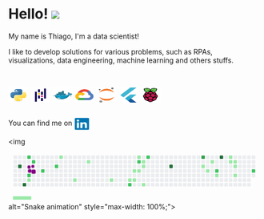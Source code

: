 # Hello! <img src="https://raw.githubusercontent.com/MartinHeinz/MartinHeinz/master/wave.gif" width="30px">

My name is Thiago, I'm a data scientist!

I like to develop solutions for various problems, such as RPAs, visualizations, data engineering, machine learning and others stuffs. 
<h2 dir="auto"></h2>
<div dir="icons"><br>
  <img align="center" alt="Thiago-python" height="30" width="40" src="https://github.com/devicons/devicon/blob/master/icons/python/python-original.svg" style="max-width:100%;">
  <img align="center" alt="Thiago-docker" height="30" width="40" src="https://github.com/devicons/devicon/blob/master/icons/pandas/pandas-original.svg" style="max-width:100%;">
  <img align="center" alt="Thiago-docker" height="30" width="40" src="https://github.com/devicons/devicon/blob/master/icons/docker/docker-original.svg" style="max-width:100%;">
  <img align="center" alt="Thiago-gcloud" height="30" width="40" src="https://github.com/devicons/devicon/blob/master/icons/googlecloud/googlecloud-original.svg" style="max-width:100%;">
  <img align="center" alt="Thiago-jupyter" height="30" width="40" src="https://github.com/devicons/devicon/blob/master/icons/jupyter/jupyter-original.svg" style="max-width:100%;">
  <img align="center" alt="Thiago-fluter" height="30" width="40" src="https://github.com/devicons/devicon/blob/master/icons/flutter/flutter-original.svg" style="max-width:100%;">
  <img align="center" alt="Thiago-raspberry" height="30" width="40" src="https://github.com/devicons/devicon/blob/master/icons/raspberrypi/raspberrypi-original.svg" style="max-width:100%;">
</div>
<h2 dir="auto"></h2>
<p dir="auto">You can find me on <a href="https://www.linkedin.com/in/thiago-bellotto/" rel="nofollow"><img align="center" alt="Thiago-fluter" height="25" width="30" src="https://github.com/devicons/devicon/blob/master/icons/linkedin/linkedin-original.svg" alt="LinkedIn" style="max-width: 100%;"></a></p>

<img <svg viewBox="-16 -32 880 192" width="880" height="192" xmlns="http://www.w3.org/2000/svg"><style>@keyframes c0{94.66%{fill:var(--c4)}94.68%,to{fill:var(--ce)}}@keyframes c1{96.23%{fill:var(--c4)}96.25%,to{fill:var(--ce)}}@keyframes c2{64.57%{fill:var(--c2)}64.59%,to{fill:var(--ce)}}@keyframes c3{4.69%{fill:var(--c1)}4.71%,to{fill:var(--ce)}}@keyframes c4{65.82%{fill:var(--c2)}65.84%,to{fill:var(--ce)}}@keyframes c5{5.95%{fill:var(--c1)}5.97%,to{fill:var(--ce)}}@keyframes c6{2.18%{fill:var(--c1)}2.2%,to{fill:var(--ce)}}@keyframes c7{63.94%{fill:var(--c2)}63.96%,to{fill:var(--ce)}}@keyframes c8{3.44%{fill:var(--c1)}3.46%,to{fill:var(--ce)}}@keyframes c9{62.69%{fill:var(--c2)}62.71%,to{fill:var(--ce)}}@keyframes ca{61.43%{fill:var(--c2)}61.45%,to{fill:var(--ce)}}@keyframes cb{14.1%{fill:var(--c1)}14.12%,to{fill:var(--ce)}}@keyframes cc{9.71%{fill:var(--c1)}9.73%,to{fill:var(--ce)}}@keyframes cd{11.9%{fill:var(--c1)}11.92%,to{fill:var(--ce)}}@keyframes ce{19.11%{fill:var(--c1)}19.13%,to{fill:var(--ce)}}@keyframes cf{20.37%{fill:var(--c1)}20.39%,to{fill:var(--ce)}}@keyframes cg{55.16%{fill:var(--c2)}55.18%,to{fill:var(--ce)}}@keyframes ch{21.31%{fill:var(--c1)}21.33%,to{fill:var(--ce)}}@keyframes ci{20.68%{fill:var(--c1)}20.7%,to{fill:var(--ce)}}@keyframes cj{23.19%{fill:var(--c1)}23.21%,to{fill:var(--ce)}}@keyframes ck{52.97%{fill:var(--c2)}52.99%,to{fill:var(--ce)}}@keyframes cl{21.62%{fill:var(--c1)}21.64%,to{fill:var(--ce)}}@keyframes cm{22.56%{fill:var(--c1)}22.58%,to{fill:var(--ce)}}@keyframes cn{22.25%{fill:var(--c1)}22.27%,to{fill:var(--ce)}}@keyframes co{26.01%{fill:var(--c1)}26.03%,to{fill:var(--ce)}}@keyframes cp{52.03%{fill:var(--c2)}52.05%,to{fill:var(--ce)}}@keyframes cq{84.32%{fill:var(--c4)}84.34%,to{fill:var(--ce)}}@keyframes cr{78.99%{fill:var(--c3)}79.01%,to{fill:var(--ce)}}@keyframes cs{31.96%{fill:var(--c1)}31.98%,to{fill:var(--ce)}}@keyframes ct{31.34%{fill:var(--c1)}31.36%,to{fill:var(--ce)}}@keyframes cu{32.91%{fill:var(--c1)}32.93%,to{fill:var(--ce)}}@keyframes cv{41.37%{fill:var(--c2)}41.39%,to{fill:var(--ce)}}@keyframes cw{36.67%{fill:var(--c1)}36.69%,to{fill:var(--ce)}}@keyframes cx{80.24%{fill:var(--c4)}80.26%,to{fill:var(--ce)}}@keyframes cy{39.49%{fill:var(--c1)}39.51%,to{fill:var(--ce)}}@keyframes cz{34.16%{fill:var(--c1)}34.18%,to{fill:var(--ce)}}@keyframes c10{34.47%{fill:var(--c1)}34.49%,to{fill:var(--ce)}}@keyframes c11{34.79%{fill:var(--c1)}34.81%,to{fill:var(--ce)}}@keyframes c12{35.41%{fill:var(--c1)}35.43%,to{fill:var(--ce)}}@keyframes c13{43.88%{fill:var(--c2)}43.9%,to{fill:var(--ce)}}@keyframes u0{2.18%{transform:scale(0,1)}2.2%,3.44%{transform:scale(.04,1)}3.46%,4.69%{transform:scale(.08,1)}4.71%,5.95%{transform:scale(.12,1)}5.97%,9.71%{transform:scale(.16,1)}11.9%,9.73%{transform:scale(.2,1)}11.92%,14.1%{transform:scale(.24,1)}14.12%,19.11%{transform:scale(.28,1)}19.13%,20.37%{transform:scale(.32,1)}20.39%,20.68%{transform:scale(.36,1)}20.7%,21.31%{transform:scale(.4,1)}21.33%,21.62%{transform:scale(.44,1)}21.64%,22.25%{transform:scale(.48,1)}22.27%,22.56%{transform:scale(.52,1)}22.58%,23.19%{transform:scale(.56,1)}23.21%,26.01%{transform:scale(.6,1)}26.03%,31.34%{transform:scale(.64,1)}31.36%,31.96%{transform:scale(.68,1)}31.98%,32.91%{transform:scale(.72,1)}32.93%,34.16%{transform:scale(.76,1)}34.18%,34.47%{transform:scale(.8,1)}34.49%,34.79%{transform:scale(.84,1)}34.81%,35.41%{transform:scale(.88,1)}35.43%,36.67%{transform:scale(.92,1)}36.69%,39.49%{transform:scale(.96,1)}39.51%,to{transform:scale(1,1)}}@keyframes u1{41.37%{transform:scale(0,1)}41.39%,43.88%{transform:scale(.1,1)}43.9%,52.03%{transform:scale(.2,1)}52.05%,52.97%{transform:scale(.3,1)}52.99%,55.16%{transform:scale(.4,1)}55.18%,61.43%{transform:scale(.5,1)}61.45%,62.69%{transform:scale(.6,1)}62.71%,63.94%{transform:scale(.7,1)}63.96%,64.57%{transform:scale(.8,1)}64.59%,65.82%{transform:scale(.9,1)}65.84%,to{transform:scale(1,1)}}@keyframes u2{78.99%{transform:scale(0,1)}79.01%,to{transform:scale(1,1)}}@keyframes u3{80.24%{transform:scale(0,1)}80.26%,84.32%{transform:scale(.25,1)}84.34%,94.66%{transform:scale(.5,1)}94.68%,96.23%{transform:scale(.75,1)}96.25%,to{transform:scale(1,1)}}@keyframes s0{0%,99.69%{transform:translate(0,-16px)}.31%{transform:translate(0,-32px)}1.57%{transform:translate(64px,-32px)}2.19%,64.26%{transform:translate(64px,0)}2.82%{transform:translate(96px,0)}3.45%,62.38%{transform:translate(96px,32px)}4.39%{transform:translate(48px,32px)}4.7%{transform:translate(48px,48px)}5.02%{transform:translate(64px,48px)}5.64%{transform:translate(64px,80px)}5.96%{transform:translate(48px,80px)}6.27%,96.55%{transform:translate(48px,96px)}9.4%{transform:translate(208px,96px)}9.72%{transform:translate(208px,80px)}10.66%{transform:translate(256px,80px)}12.23%{transform:translate(256px,0)}14.11%{transform:translate(160px,0)}14.42%{transform:translate(160px,16px)}17.87%{transform:translate(336px,16px)}19.12%{transform:translate(336px,80px)}20.69%{transform:translate(416px,80px)}21.32%{transform:translate(416px,48px)}21.94%{transform:translate(448px,48px)}22.88%{transform:translate(448px,0)}23.2%,52.66%{transform:translate(432px,0)}23.51%{transform:translate(432px,-16px)}23.82%{transform:translate(448px,-16px)}26.02%{transform:translate(448px,96px)}30.41%{transform:translate(672px,96px)}31.66%{transform:translate(672px,32px)}31.97%{transform:translate(656px,32px)}32.29%{transform:translate(656px,16px)}34.48%{transform:translate(768px,16px)}35.42%{transform:translate(768px,64px)}36.99%{transform:translate(688px,64px)}37.62%{transform:translate(688px,32px)}38.87%{transform:translate(752px,32px)}39.5%{transform:translate(752px,0)}39.81%{transform:translate(736px,0)}40.13%{transform:translate(736px,16px)}40.75%{transform:translate(704px,16px)}41.38%{transform:translate(704px,48px)}43.89%{transform:translate(832px,48px)}44.51%{transform:translate(832px,16px)}48.28%{transform:translate(640px,16px)}48.59%{transform:translate(640px,0)}52.98%{transform:translate(432px,16px)}53.61%{transform:translate(400px,16px)}55.17%{transform:translate(400px,96px)}55.49%{transform:translate(384px,96px)}56.74%{transform:translate(384px,32px)}62.7%{transform:translate(96px,48px)}63.01%{transform:translate(80px,48px)}63.64%{transform:translate(80px,16px)}63.95%{transform:translate(64px,16px)}64.58%{transform:translate(48px,0)}65.83%{transform:translate(48px,64px)}77.74%{transform:translate(656px,64px)}79%{transform:translate(656px,0)}80.25%{transform:translate(720px,0)}80.56%{transform:translate(720px,16px)}84.01%{transform:translate(544px,16px)}84.33%{transform:translate(544px,32px)}94.67%{transform:translate(16px,32px)}94.98%{transform:translate(16px,48px)}95.3%{transform:translate(32px,48px)}96.24%{transform:translate(32px,96px)}98.75%{transform:translate(48px,-16px)}}@keyframes s1{0%,99.69%{transform:translate(16px,-16px)}.31%{transform:translate(0,-16px)}.63%{transform:translate(0,-32px)}1.88%{transform:translate(64px,-32px)}2.51%,64.58%{transform:translate(64px,0)}3.13%{transform:translate(96px,0)}3.76%,62.7%{transform:translate(96px,32px)}4.7%{transform:translate(48px,32px)}5.02%{transform:translate(48px,48px)}5.33%{transform:translate(64px,48px)}5.96%{transform:translate(64px,80px)}6.27%{transform:translate(48px,80px)}6.58%,96.87%{transform:translate(48px,96px)}9.72%{transform:translate(208px,96px)}10.03%{transform:translate(208px,80px)}10.97%{transform:translate(256px,80px)}12.54%{transform:translate(256px,0)}14.42%{transform:translate(160px,0)}14.73%{transform:translate(160px,16px)}18.18%{transform:translate(336px,16px)}19.44%{transform:translate(336px,80px)}21%{transform:translate(416px,80px)}21.63%{transform:translate(416px,48px)}22.26%{transform:translate(448px,48px)}23.2%{transform:translate(448px,0)}23.51%,52.98%{transform:translate(432px,0)}23.82%{transform:translate(432px,-16px)}24.14%{transform:translate(448px,-16px)}26.33%{transform:translate(448px,96px)}30.72%{transform:translate(672px,96px)}31.97%{transform:translate(672px,32px)}32.29%{transform:translate(656px,32px)}32.6%{transform:translate(656px,16px)}34.8%{transform:translate(768px,16px)}35.74%{transform:translate(768px,64px)}37.3%{transform:translate(688px,64px)}37.93%{transform:translate(688px,32px)}39.18%{transform:translate(752px,32px)}39.81%{transform:translate(752px,0)}40.13%{transform:translate(736px,0)}40.44%{transform:translate(736px,16px)}41.07%{transform:translate(704px,16px)}41.69%{transform:translate(704px,48px)}44.2%{transform:translate(832px,48px)}44.83%{transform:translate(832px,16px)}48.59%{transform:translate(640px,16px)}48.9%{transform:translate(640px,0)}53.29%{transform:translate(432px,16px)}53.92%{transform:translate(400px,16px)}55.49%{transform:translate(400px,96px)}55.8%{transform:translate(384px,96px)}57.05%{transform:translate(384px,32px)}63.01%{transform:translate(96px,48px)}63.32%{transform:translate(80px,48px)}63.95%{transform:translate(80px,16px)}64.26%{transform:translate(64px,16px)}64.89%{transform:translate(48px,0)}66.14%{transform:translate(48px,64px)}78.06%{transform:translate(656px,64px)}79.31%{transform:translate(656px,0)}80.56%{transform:translate(720px,0)}80.88%{transform:translate(720px,16px)}84.33%{transform:translate(544px,16px)}84.64%{transform:translate(544px,32px)}94.98%{transform:translate(16px,32px)}95.3%{transform:translate(16px,48px)}95.61%{transform:translate(32px,48px)}96.55%{transform:translate(32px,96px)}99.06%{transform:translate(48px,-16px)}}@keyframes s2{0%,99.69%{transform:translate(32px,-16px)}.63%{transform:translate(0,-16px)}.94%{transform:translate(0,-32px)}2.19%{transform:translate(64px,-32px)}2.82%,64.89%{transform:translate(64px,0)}3.45%{transform:translate(96px,0)}4.08%,63.01%{transform:translate(96px,32px)}5.02%{transform:translate(48px,32px)}5.33%{transform:translate(48px,48px)}5.64%{transform:translate(64px,48px)}6.27%{transform:translate(64px,80px)}6.58%{transform:translate(48px,80px)}6.9%,97.18%{transform:translate(48px,96px)}10.03%{transform:translate(208px,96px)}10.34%{transform:translate(208px,80px)}11.29%{transform:translate(256px,80px)}12.85%{transform:translate(256px,0)}14.73%{transform:translate(160px,0)}15.05%{transform:translate(160px,16px)}18.5%{transform:translate(336px,16px)}19.75%{transform:translate(336px,80px)}21.32%{transform:translate(416px,80px)}21.94%{transform:translate(416px,48px)}22.57%{transform:translate(448px,48px)}23.51%{transform:translate(448px,0)}23.82%,53.29%{transform:translate(432px,0)}24.14%{transform:translate(432px,-16px)}24.45%{transform:translate(448px,-16px)}26.65%{transform:translate(448px,96px)}31.03%{transform:translate(672px,96px)}32.29%{transform:translate(672px,32px)}32.6%{transform:translate(656px,32px)}32.92%{transform:translate(656px,16px)}35.11%{transform:translate(768px,16px)}36.05%{transform:translate(768px,64px)}37.62%{transform:translate(688px,64px)}38.24%{transform:translate(688px,32px)}39.5%{transform:translate(752px,32px)}40.13%{transform:translate(752px,0)}40.44%{transform:translate(736px,0)}40.75%{transform:translate(736px,16px)}41.38%{transform:translate(704px,16px)}42.01%{transform:translate(704px,48px)}44.51%{transform:translate(832px,48px)}45.14%{transform:translate(832px,16px)}48.9%{transform:translate(640px,16px)}49.22%{transform:translate(640px,0)}53.61%{transform:translate(432px,16px)}54.23%{transform:translate(400px,16px)}55.8%{transform:translate(400px,96px)}56.11%{transform:translate(384px,96px)}57.37%{transform:translate(384px,32px)}63.32%{transform:translate(96px,48px)}63.64%{transform:translate(80px,48px)}64.26%{transform:translate(80px,16px)}64.58%{transform:translate(64px,16px)}65.2%{transform:translate(48px,0)}66.46%{transform:translate(48px,64px)}78.37%{transform:translate(656px,64px)}79.62%{transform:translate(656px,0)}80.88%{transform:translate(720px,0)}81.19%{transform:translate(720px,16px)}84.64%{transform:translate(544px,16px)}84.95%{transform:translate(544px,32px)}95.3%{transform:translate(16px,32px)}95.61%{transform:translate(16px,48px)}95.92%{transform:translate(32px,48px)}96.87%{transform:translate(32px,96px)}99.37%{transform:translate(48px,-16px)}}@keyframes s3{0%,99.69%{transform:translate(48px,-16px)}.94%{transform:translate(0,-16px)}1.25%{transform:translate(0,-32px)}2.51%{transform:translate(64px,-32px)}3.13%,65.2%{transform:translate(64px,0)}3.76%{transform:translate(96px,0)}4.39%,63.32%{transform:translate(96px,32px)}5.33%{transform:translate(48px,32px)}5.64%{transform:translate(48px,48px)}5.96%{transform:translate(64px,48px)}6.58%{transform:translate(64px,80px)}6.9%{transform:translate(48px,80px)}7.21%,97.49%{transform:translate(48px,96px)}10.34%{transform:translate(208px,96px)}10.66%{transform:translate(208px,80px)}11.6%{transform:translate(256px,80px)}13.17%{transform:translate(256px,0)}15.05%{transform:translate(160px,0)}15.36%{transform:translate(160px,16px)}18.81%{transform:translate(336px,16px)}20.06%{transform:translate(336px,80px)}21.63%{transform:translate(416px,80px)}22.26%{transform:translate(416px,48px)}22.88%{transform:translate(448px,48px)}23.82%{transform:translate(448px,0)}24.14%,53.61%{transform:translate(432px,0)}24.45%{transform:translate(432px,-16px)}24.76%{transform:translate(448px,-16px)}26.96%{transform:translate(448px,96px)}31.35%{transform:translate(672px,96px)}32.6%{transform:translate(672px,32px)}32.92%{transform:translate(656px,32px)}33.23%{transform:translate(656px,16px)}35.42%{transform:translate(768px,16px)}36.36%{transform:translate(768px,64px)}37.93%{transform:translate(688px,64px)}38.56%{transform:translate(688px,32px)}39.81%{transform:translate(752px,32px)}40.44%{transform:translate(752px,0)}40.75%{transform:translate(736px,0)}41.07%{transform:translate(736px,16px)}41.69%{transform:translate(704px,16px)}42.32%{transform:translate(704px,48px)}44.83%{transform:translate(832px,48px)}45.45%{transform:translate(832px,16px)}49.22%{transform:translate(640px,16px)}49.53%{transform:translate(640px,0)}53.92%{transform:translate(432px,16px)}54.55%{transform:translate(400px,16px)}56.11%{transform:translate(400px,96px)}56.43%{transform:translate(384px,96px)}57.68%{transform:translate(384px,32px)}63.64%{transform:translate(96px,48px)}63.95%{transform:translate(80px,48px)}64.58%{transform:translate(80px,16px)}64.89%{transform:translate(64px,16px)}65.52%{transform:translate(48px,0)}66.77%{transform:translate(48px,64px)}78.68%{transform:translate(656px,64px)}79.94%{transform:translate(656px,0)}81.19%{transform:translate(720px,0)}81.5%{transform:translate(720px,16px)}84.95%{transform:translate(544px,16px)}85.27%{transform:translate(544px,32px)}95.61%{transform:translate(16px,32px)}95.92%{transform:translate(16px,48px)}96.24%{transform:translate(32px,48px)}97.18%{transform:translate(32px,96px)}}:root{--cb:#1b1f230a;--cs:purple;--ce:#ebedf0;--c0:#ebedf0;--c1:#9be9a8;--c2:#40c463;--c3:#30a14e;--c4:#216e39}@media (prefers-color-scheme:dark){:root{--cb:#1b1f230a;--cs:purple;--ce:#161b22;--c1:#01311f;--c2:#034525;--c3:#0f6d31;--c4:#00c647}}.c{shape-rendering:geometricPrecision;rx:2;ry:2;fill:var(--ce);stroke-width:1px;stroke:var(--cb);animation:none 31900ms linear infinite}.c.c0,.c.c1{fill:var(--c4);animation-name:c0}.c.c1{animation-name:c1}.c.c2{fill:var(--c2);animation-name:c2}.c.c3{fill:var(--c1);animation-name:c3}.c.c4{fill:var(--c2);animation-name:c4}.c.c5,.c.c6{fill:var(--c1);animation-name:c5}.c.c6{animation-name:c6}.c.c7{fill:var(--c2);animation-name:c7}.c.c8{fill:var(--c1);animation-name:c8}.c.c9,.c.ca{fill:var(--c2);animation-name:c9}.c.ca{animation-name:ca}.c.cb,.c.cc{fill:var(--c1);animation-name:cb}.c.cc{animation-name:cc}.c.cd,.c.ce,.c.cf{fill:var(--c1);animation-name:cd}.c.ce,.c.cf{animation-name:ce}.c.cf{animation-name:cf}.c.cg{fill:var(--c2);animation-name:cg}.c.ch,.c.ci,.c.cj{fill:var(--c1);animation-name:ch}.c.ci,.c.cj{animation-name:ci}.c.cj{animation-name:cj}.c.ck{fill:var(--c2);animation-name:ck}.c.cl{fill:var(--c1);animation-name:cl}.c.cm,.c.cn,.c.co{fill:var(--c1);animation-name:cm}.c.cn,.c.co{animation-name:cn}.c.co{animation-name:co}.c.cp{fill:var(--c2);animation-name:cp}.c.cq{fill:var(--c4);animation-name:cq}.c.cr{fill:var(--c3);animation-name:cr}.c.cs,.c.ct,.c.cu{fill:var(--c1);animation-name:cs}.c.ct,.c.cu{animation-name:ct}.c.cu{animation-name:cu}.c.cv{fill:var(--c2);animation-name:cv}.c.cw{fill:var(--c1);animation-name:cw}.c.cx{fill:var(--c4);animation-name:cx}.c.cy,.c.cz{fill:var(--c1);animation-name:cy}.c.cz{animation-name:cz}.c.c10,.c.c11,.c.c12{fill:var(--c1);animation-name:c10}.c.c11,.c.c12{animation-name:c11}.c.c12{animation-name:c12}.c.c13{fill:var(--c2);animation-name:c13}.s,.u{animation:none linear 31900ms infinite}.u,.u.u0{transform-origin:0 0}.u{transform:scale(0,1)}.u.u0{fill:var(--c1);animation-name:u0}.u.u1{fill:var(--c2);animation-name:u1;transform-origin:530px 0}.u.u2{fill:var(--c3);animation-name:u2;transform-origin:742px 0}.u.u3{fill:var(--c4);animation-name:u3;transform-origin:763.2px 0}.s{shape-rendering:geometricPrecision;fill:var(--cs)}.s.s0{transform:translate(0,-16px);animation-name:s0}.s.s1{transform:translate(16px,-16px);animation-name:s1}.s.s2{transform:translate(32px,-16px);animation-name:s2}.s.s3{transform:translate(48px,-16px);animation-name:s3}</style><rect class="c" x="2" y="2" width="12" height="12"/><rect class="c" x="2" y="18" width="12" height="12"/><rect class="c" x="2" y="34" width="12" height="12"/><rect class="c" x="2" y="50" width="12" height="12"/><rect class="c" x="2" y="66" width="12" height="12"/><rect class="c" x="2" y="82" width="12" height="12"/><rect class="c" x="2" y="98" width="12" height="12"/><rect class="c" x="18" y="2" width="12" height="12"/><rect class="c" x="18" y="18" width="12" height="12"/><rect class="c c0" x="18" y="34" width="12" height="12"/><rect class="c" x="18" y="50" width="12" height="12"/><rect class="c" x="18" y="66" width="12" height="12"/><rect class="c" x="18" y="82" width="12" height="12"/><rect class="c" x="18" y="98" width="12" height="12"/><rect class="c" x="34" y="2" width="12" height="12"/><rect class="c" x="34" y="18" width="12" height="12"/><rect class="c" x="34" y="34" width="12" height="12"/><rect class="c" x="34" y="50" width="12" height="12"/><rect class="c" x="34" y="66" width="12" height="12"/><rect class="c" x="34" y="82" width="12" height="12"/><rect class="c c1" x="34" y="98" width="12" height="12"/><rect class="c c2" x="50" y="2" width="12" height="12"/><rect class="c" x="50" y="18" width="12" height="12"/><rect class="c" x="50" y="34" width="12" height="12"/><rect class="c c3" x="50" y="50" width="12" height="12"/><rect class="c c4" x="50" y="66" width="12" height="12"/><rect class="c c5" x="50" y="82" width="12" height="12"/><rect class="c" x="50" y="98" width="12" height="12"/><rect class="c c6" x="66" y="2" width="12" height="12"/><rect class="c c7" x="66" y="18" width="12" height="12"/><rect class="c" x="66" y="34" width="12" height="12"/><rect class="c" x="66" y="50" width="12" height="12"/><rect class="c" x="66" y="66" width="12" height="12"/><rect class="c" x="66" y="82" width="12" height="12"/><rect class="c" x="66" y="98" width="12" height="12"/><rect class="c" x="82" y="2" width="12" height="12"/><rect class="c" x="82" y="18" width="12" height="12"/><rect class="c" x="82" y="34" width="12" height="12"/><rect class="c" x="82" y="50" width="12" height="12"/><rect class="c" x="82" y="66" width="12" height="12"/><rect class="c" x="82" y="82" width="12" height="12"/><rect class="c" x="82" y="98" width="12" height="12"/><rect class="c" x="98" y="2" width="12" height="12"/><rect class="c" x="98" y="18" width="12" height="12"/><rect class="c c8" x="98" y="34" width="12" height="12"/><rect class="c c9" x="98" y="50" width="12" height="12"/><rect class="c" x="98" y="66" width="12" height="12"/><rect class="c" x="98" y="82" width="12" height="12"/><rect class="c" x="98" y="98" width="12" height="12"/><rect class="c" x="114" y="2" width="12" height="12"/><rect class="c" x="114" y="18" width="12" height="12"/><rect class="c" x="114" y="34" width="12" height="12"/><rect class="c" x="114" y="50" width="12" height="12"/><rect class="c" x="114" y="66" width="12" height="12"/><rect class="c" x="114" y="82" width="12" height="12"/><rect class="c" x="114" y="98" width="12" height="12"/><rect class="c" x="130" y="2" width="12" height="12"/><rect class="c" x="130" y="18" width="12" height="12"/><rect class="c" x="130" y="34" width="12" height="12"/><rect class="c" x="130" y="50" width="12" height="12"/><rect class="c" x="130" y="66" width="12" height="12"/><rect class="c" x="130" y="82" width="12" height="12"/><rect class="c" x="130" y="98" width="12" height="12"/><rect class="c" x="146" y="2" width="12" height="12"/><rect class="c" x="146" y="18" width="12" height="12"/><rect class="c ca" x="146" y="34" width="12" height="12"/><rect class="c" x="146" y="50" width="12" height="12"/><rect class="c" x="146" y="66" width="12" height="12"/><rect class="c" x="146" y="82" width="12" height="12"/><rect class="c" x="146" y="98" width="12" height="12"/><rect class="c cb" x="162" y="2" width="12" height="12"/><rect class="c" x="162" y="18" width="12" height="12"/><rect class="c" x="162" y="34" width="12" height="12"/><rect class="c" x="162" y="50" width="12" height="12"/><rect class="c" x="162" y="66" width="12" height="12"/><rect class="c" x="162" y="82" width="12" height="12"/><rect class="c" x="162" y="98" width="12" height="12"/><rect class="c" x="178" y="2" width="12" height="12"/><rect class="c" x="178" y="18" width="12" height="12"/><rect class="c" x="178" y="34" width="12" height="12"/><rect class="c" x="178" y="50" width="12" height="12"/><rect class="c" x="178" y="66" width="12" height="12"/><rect class="c" x="178" y="82" width="12" height="12"/><rect class="c" x="178" y="98" width="12" height="12"/><rect class="c" x="194" y="2" width="12" height="12"/><rect class="c" x="194" y="18" width="12" height="12"/><rect class="c" x="194" y="34" width="12" height="12"/><rect class="c" x="194" y="50" width="12" height="12"/><rect class="c" x="194" y="66" width="12" height="12"/><rect class="c" x="194" y="82" width="12" height="12"/><rect class="c" x="194" y="98" width="12" height="12"/><rect class="c" x="210" y="2" width="12" height="12"/><rect class="c" x="210" y="18" width="12" height="12"/><rect class="c" x="210" y="34" width="12" height="12"/><rect class="c" x="210" y="50" width="12" height="12"/><rect class="c" x="210" y="66" width="12" height="12"/><rect class="c cc" x="210" y="82" width="12" height="12"/><rect class="c" x="210" y="98" width="12" height="12"/><rect class="c" x="226" y="2" width="12" height="12"/><rect class="c" x="226" y="18" width="12" height="12"/><rect class="c" x="226" y="34" width="12" height="12"/><rect class="c" x="226" y="50" width="12" height="12"/><rect class="c" x="226" y="66" width="12" height="12"/><rect class="c" x="226" y="82" width="12" height="12"/><rect class="c" x="226" y="98" width="12" height="12"/><rect class="c" x="242" y="2" width="12" height="12"/><rect class="c" x="242" y="18" width="12" height="12"/><rect class="c" x="242" y="34" width="12" height="12"/><rect class="c" x="242" y="50" width="12" height="12"/><rect class="c" x="242" y="66" width="12" height="12"/><rect class="c" x="242" y="82" width="12" height="12"/><rect class="c" x="242" y="98" width="12" height="12"/><rect class="c" x="258" y="2" width="12" height="12"/><rect class="c cd" x="258" y="18" width="12" height="12"/><rect class="c" x="258" y="34" width="12" height="12"/><rect class="c" x="258" y="50" width="12" height="12"/><rect class="c" x="258" y="66" width="12" height="12"/><rect class="c" x="258" y="82" width="12" height="12"/><rect class="c" x="258" y="98" width="12" height="12"/><rect class="c" x="274" y="2" width="12" height="12"/><rect class="c" x="274" y="18" width="12" height="12"/><rect class="c" x="274" y="34" width="12" height="12"/><rect class="c" x="274" y="50" width="12" height="12"/><rect class="c" x="274" y="66" width="12" height="12"/><rect class="c" x="274" y="82" width="12" height="12"/><rect class="c" x="274" y="98" width="12" height="12"/><rect class="c" x="290" y="2" width="12" height="12"/><rect class="c" x="290" y="18" width="12" height="12"/><rect class="c" x="290" y="34" width="12" height="12"/><rect class="c" x="290" y="50" width="12" height="12"/><rect class="c" x="290" y="66" width="12" height="12"/><rect class="c" x="290" y="82" width="12" height="12"/><rect class="c" x="290" y="98" width="12" height="12"/><rect class="c" x="306" y="2" width="12" height="12"/><rect class="c" x="306" y="18" width="12" height="12"/><rect class="c" x="306" y="34" width="12" height="12"/><rect class="c" x="306" y="50" width="12" height="12"/><rect class="c" x="306" y="66" width="12" height="12"/><rect class="c" x="306" y="82" width="12" height="12"/><rect class="c" x="306" y="98" width="12" height="12"/><rect class="c" x="322" y="2" width="12" height="12"/><rect class="c" x="322" y="18" width="12" height="12"/><rect class="c" x="322" y="34" width="12" height="12"/><rect class="c" x="322" y="50" width="12" height="12"/><rect class="c" x="322" y="66" width="12" height="12"/><rect class="c" x="322" y="82" width="12" height="12"/><rect class="c" x="322" y="98" width="12" height="12"/><rect class="c" x="338" y="2" width="12" height="12"/><rect class="c" x="338" y="18" width="12" height="12"/><rect class="c" x="338" y="34" width="12" height="12"/><rect class="c" x="338" y="50" width="12" height="12"/><rect class="c" x="338" y="66" width="12" height="12"/><rect class="c ce" x="338" y="82" width="12" height="12"/><rect class="c" x="338" y="98" width="12" height="12"/><rect class="c" x="354" y="2" width="12" height="12"/><rect class="c" x="354" y="18" width="12" height="12"/><rect class="c" x="354" y="34" width="12" height="12"/><rect class="c" x="354" y="50" width="12" height="12"/><rect class="c" x="354" y="66" width="12" height="12"/><rect class="c" x="354" y="82" width="12" height="12"/><rect class="c" x="354" y="98" width="12" height="12"/><rect class="c" x="370" y="2" width="12" height="12"/><rect class="c" x="370" y="18" width="12" height="12"/><rect class="c" x="370" y="34" width="12" height="12"/><rect class="c" x="370" y="50" width="12" height="12"/><rect class="c" x="370" y="66" width="12" height="12"/><rect class="c" x="370" y="82" width="12" height="12"/><rect class="c" x="370" y="98" width="12" height="12"/><rect class="c" x="386" y="2" width="12" height="12"/><rect class="c" x="386" y="18" width="12" height="12"/><rect class="c" x="386" y="34" width="12" height="12"/><rect class="c" x="386" y="50" width="12" height="12"/><rect class="c" x="386" y="66" width="12" height="12"/><rect class="c" x="386" y="82" width="12" height="12"/><rect class="c" x="386" y="98" width="12" height="12"/><rect class="c" x="402" y="2" width="12" height="12"/><rect class="c" x="402" y="18" width="12" height="12"/><rect class="c" x="402" y="34" width="12" height="12"/><rect class="c" x="402" y="50" width="12" height="12"/><rect class="c" x="402" y="66" width="12" height="12"/><rect class="c cf" x="402" y="82" width="12" height="12"/><rect class="c cg" x="402" y="98" width="12" height="12"/><rect class="c" x="418" y="2" width="12" height="12"/><rect class="c" x="418" y="18" width="12" height="12"/><rect class="c" x="418" y="34" width="12" height="12"/><rect class="c ch" x="418" y="50" width="12" height="12"/><rect class="c" x="418" y="66" width="12" height="12"/><rect class="c ci" x="418" y="82" width="12" height="12"/><rect class="c" x="418" y="98" width="12" height="12"/><rect class="c cj" x="434" y="2" width="12" height="12"/><rect class="c ck" x="434" y="18" width="12" height="12"/><rect class="c" x="434" y="34" width="12" height="12"/><rect class="c cl" x="434" y="50" width="12" height="12"/><rect class="c" x="434" y="66" width="12" height="12"/><rect class="c" x="434" y="82" width="12" height="12"/><rect class="c" x="434" y="98" width="12" height="12"/><rect class="c" x="450" y="2" width="12" height="12"/><rect class="c cm" x="450" y="18" width="12" height="12"/><rect class="c cn" x="450" y="34" width="12" height="12"/><rect class="c" x="450" y="50" width="12" height="12"/><rect class="c" x="450" y="66" width="12" height="12"/><rect class="c" x="450" y="82" width="12" height="12"/><rect class="c co" x="450" y="98" width="12" height="12"/><rect class="c cp" x="466" y="2" width="12" height="12"/><rect class="c" x="466" y="18" width="12" height="12"/><rect class="c" x="466" y="34" width="12" height="12"/><rect class="c" x="466" y="50" width="12" height="12"/><rect class="c" x="466" y="66" width="12" height="12"/><rect class="c" x="466" y="82" width="12" height="12"/><rect class="c" x="466" y="98" width="12" height="12"/><rect class="c" x="482" y="2" width="12" height="12"/><rect class="c" x="482" y="18" width="12" height="12"/><rect class="c" x="482" y="34" width="12" height="12"/><rect class="c" x="482" y="50" width="12" height="12"/><rect class="c" x="482" y="66" width="12" height="12"/><rect class="c" x="482" y="82" width="12" height="12"/><rect class="c" x="482" y="98" width="12" height="12"/><rect class="c" x="498" y="2" width="12" height="12"/><rect class="c" x="498" y="18" width="12" height="12"/><rect class="c" x="498" y="34" width="12" height="12"/><rect class="c" x="498" y="50" width="12" height="12"/><rect class="c" x="498" y="66" width="12" height="12"/><rect class="c" x="498" y="82" width="12" height="12"/><rect class="c" x="498" y="98" width="12" height="12"/><rect class="c" x="514" y="2" width="12" height="12"/><rect class="c" x="514" y="18" width="12" height="12"/><rect class="c" x="514" y="34" width="12" height="12"/><rect class="c" x="514" y="50" width="12" height="12"/><rect class="c" x="514" y="66" width="12" height="12"/><rect class="c" x="514" y="82" width="12" height="12"/><rect class="c" x="514" y="98" width="12" height="12"/><rect class="c" x="530" y="2" width="12" height="12"/><rect class="c" x="530" y="18" width="12" height="12"/><rect class="c" x="530" y="34" width="12" height="12"/><rect class="c" x="530" y="50" width="12" height="12"/><rect class="c" x="530" y="66" width="12" height="12"/><rect class="c" x="530" y="82" width="12" height="12"/><rect class="c" x="530" y="98" width="12" height="12"/><rect class="c" x="546" y="2" width="12" height="12"/><rect class="c" x="546" y="18" width="12" height="12"/><rect class="c cq" x="546" y="34" width="12" height="12"/><rect class="c" x="546" y="50" width="12" height="12"/><rect class="c" x="546" y="66" width="12" height="12"/><rect class="c" x="546" y="82" width="12" height="12"/><rect class="c" x="546" y="98" width="12" height="12"/><rect class="c" x="562" y="2" width="12" height="12"/><rect class="c" x="562" y="18" width="12" height="12"/><rect class="c" x="562" y="34" width="12" height="12"/><rect class="c" x="562" y="50" width="12" height="12"/><rect class="c" x="562" y="66" width="12" height="12"/><rect class="c" x="562" y="82" width="12" height="12"/><rect class="c" x="562" y="98" width="12" height="12"/><rect class="c" x="578" y="2" width="12" height="12"/><rect class="c" x="578" y="18" width="12" height="12"/><rect class="c" x="578" y="34" width="12" height="12"/><rect class="c" x="578" y="50" width="12" height="12"/><rect class="c" x="578" y="66" width="12" height="12"/><rect class="c" x="578" y="82" width="12" height="12"/><rect class="c" x="578" y="98" width="12" height="12"/><rect class="c" x="594" y="2" width="12" height="12"/><rect class="c" x="594" y="18" width="12" height="12"/><rect class="c" x="594" y="34" width="12" height="12"/><rect class="c" x="594" y="50" width="12" height="12"/><rect class="c" x="594" y="66" width="12" height="12"/><rect class="c" x="594" y="82" width="12" height="12"/><rect class="c" x="594" y="98" width="12" height="12"/><rect class="c" x="610" y="2" width="12" height="12"/><rect class="c" x="610" y="18" width="12" height="12"/><rect class="c" x="610" y="34" width="12" height="12"/><rect class="c" x="610" y="50" width="12" height="12"/><rect class="c" x="610" y="66" width="12" height="12"/><rect class="c" x="610" y="82" width="12" height="12"/><rect class="c" x="610" y="98" width="12" height="12"/><rect class="c" x="626" y="2" width="12" height="12"/><rect class="c" x="626" y="18" width="12" height="12"/><rect class="c" x="626" y="34" width="12" height="12"/><rect class="c" x="626" y="50" width="12" height="12"/><rect class="c" x="626" y="66" width="12" height="12"/><rect class="c" x="626" y="82" width="12" height="12"/><rect class="c" x="626" y="98" width="12" height="12"/><rect class="c" x="642" y="2" width="12" height="12"/><rect class="c" x="642" y="18" width="12" height="12"/><rect class="c" x="642" y="34" width="12" height="12"/><rect class="c" x="642" y="50" width="12" height="12"/><rect class="c" x="642" y="66" width="12" height="12"/><rect class="c" x="642" y="82" width="12" height="12"/><rect class="c" x="642" y="98" width="12" height="12"/><rect class="c cr" x="658" y="2" width="12" height="12"/><rect class="c" x="658" y="18" width="12" height="12"/><rect class="c cs" x="658" y="34" width="12" height="12"/><rect class="c" x="658" y="50" width="12" height="12"/><rect class="c" x="658" y="66" width="12" height="12"/><rect class="c" x="658" y="82" width="12" height="12"/><rect class="c" x="658" y="98" width="12" height="12"/><rect class="c" x="674" y="2" width="12" height="12"/><rect class="c" x="674" y="18" width="12" height="12"/><rect class="c" x="674" y="34" width="12" height="12"/><rect class="c ct" x="674" y="50" width="12" height="12"/><rect class="c" x="674" y="66" width="12" height="12"/><rect class="c" x="674" y="82" width="12" height="12"/><rect class="c" x="674" y="98" width="12" height="12"/><rect class="c" x="690" y="2" width="12" height="12"/><rect class="c cu" x="690" y="18" width="12" height="12"/><rect class="c" x="690" y="34" width="12" height="12"/><rect class="c" x="690" y="50" width="12" height="12"/><rect class="c" x="690" y="66" width="12" height="12"/><rect class="c" x="690" y="82" width="12" height="12"/><rect class="c" x="690" y="98" width="12" height="12"/><rect class="c" x="706" y="2" width="12" height="12"/><rect class="c" x="706" y="18" width="12" height="12"/><rect class="c" x="706" y="34" width="12" height="12"/><rect class="c cv" x="706" y="50" width="12" height="12"/><rect class="c cw" x="706" y="66" width="12" height="12"/><rect class="c" x="706" y="82" width="12" height="12"/><rect class="c" x="706" y="98" width="12" height="12"/><rect class="c cx" x="722" y="2" width="12" height="12"/><rect class="c" x="722" y="18" width="12" height="12"/><rect class="c" x="722" y="34" width="12" height="12"/><rect class="c" x="722" y="50" width="12" height="12"/><rect class="c" x="722" y="66" width="12" height="12"/><rect class="c" x="722" y="82" width="12" height="12"/><rect class="c" x="722" y="98" width="12" height="12"/><rect class="c" x="738" y="2" width="12" height="12"/><rect class="c" x="738" y="18" width="12" height="12"/><rect class="c" x="738" y="34" width="12" height="12"/><rect class="c" x="738" y="50" width="12" height="12"/><rect class="c" x="738" y="66" width="12" height="12"/><rect class="c" x="738" y="82" width="12" height="12"/><rect class="c" x="738" y="98" width="12" height="12"/><rect class="c cy" x="754" y="2" width="12" height="12"/><rect class="c cz" x="754" y="18" width="12" height="12"/><rect class="c" x="754" y="34" width="12" height="12"/><rect class="c" x="754" y="50" width="12" height="12"/><rect class="c" x="754" y="66" width="12" height="12"/><rect class="c" x="754" y="82" width="12" height="12"/><rect class="c" x="754" y="98" width="12" height="12"/><rect class="c" x="770" y="2" width="12" height="12"/><rect class="c c10" x="770" y="18" width="12" height="12"/><rect class="c c11" x="770" y="34" width="12" height="12"/><rect class="c" x="770" y="50" width="12" height="12"/><rect class="c c12" x="770" y="66" width="12" height="12"/><rect class="c" x="770" y="82" width="12" height="12"/><rect class="c" x="770" y="98" width="12" height="12"/><rect class="c" x="786" y="2" width="12" height="12"/><rect class="c" x="786" y="18" width="12" height="12"/><rect class="c" x="786" y="34" width="12" height="12"/><rect class="c" x="786" y="50" width="12" height="12"/><rect class="c" x="786" y="66" width="12" height="12"/><rect class="c" x="786" y="82" width="12" height="12"/><rect class="c" x="786" y="98" width="12" height="12"/><rect class="c" x="802" y="2" width="12" height="12"/><rect class="c" x="802" y="18" width="12" height="12"/><rect class="c" x="802" y="34" width="12" height="12"/><rect class="c" x="802" y="50" width="12" height="12"/><rect class="c" x="802" y="66" width="12" height="12"/><rect class="c" x="802" y="82" width="12" height="12"/><rect class="c" x="802" y="98" width="12" height="12"/><rect class="c" x="818" y="2" width="12" height="12"/><rect class="c" x="818" y="18" width="12" height="12"/><rect class="c" x="818" y="34" width="12" height="12"/><rect class="c" x="818" y="50" width="12" height="12"/><rect class="c" x="818" y="66" width="12" height="12"/><rect class="c" x="818" y="82" width="12" height="12"/><rect class="c" x="818" y="98" width="12" height="12"/><rect class="c" x="834" y="2" width="12" height="12"/><rect class="c" x="834" y="18" width="12" height="12"/><rect class="c" x="834" y="34" width="12" height="12"/><rect class="c c13" x="834" y="50" width="12" height="12"/><rect class="c" x="834" y="66" width="12" height="12"/><rect class="u u0" height="12" width="530.6" x="0.0" y="144"/><rect class="u u1" height="12" width="212.6" x="530.0" y="144"/><rect class="u u2" height="12" width="21.8" x="742.0" y="144"/><rect class="u u3" height="12" width="85.4" x="763.2" y="144"/><rect class="s s0" x="0.8" y="0.8" width="14.4" height="14.4" rx="4.5" ry="4.5"/><rect class="s s1" x="1.8" y="1.8" width="12.3" height="12.3" rx="4.1" ry="4.1"/><rect class="s s2" x="2.6" y="2.6" width="10.8" height="10.8" rx="3.6" ry="3.6"/><rect class="s s3" x="3.0" y="3.0" width="9.9" height="9.9" rx="3.3" ry="3.3"/></svg> alt="Snake animation" style="max-width: 100%;">

